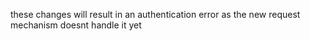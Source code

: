 these changes will result in an authentication error as the new request mechanism doesnt handle it yet